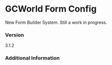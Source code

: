# GCWorld Form Config

New Form Builder System.  Still a work in progress.




### Version
3.1.2

### Additional Information
